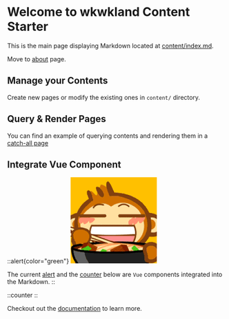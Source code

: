 # Welcome to wkwkland Content Starter

This is the main page displaying Markdown located at [content/index.md](https://github.com/nuxt/starter/blob/content/content/index.md).

Move to [about](/about) page.

## Manage your Contents

Create new pages or modify the existing ones in `content/` directory.

## Query & Render Pages

You can find an example of querying contents and rendering them in a [catch-all page](https://github.com/nuxt/starter/blob/content/app/pages/%5B...slug%5D.vue)

## Integrate Vue Component

::alert{color="green"}
![monkey-ramen.gif](/monkey-ramen.gif)

The current [alert](https://github.com/nuxt/starter/blob/content/app/components/Alert.vue) and the [counter](https://github.com/nuxt/starter/blob/content/app/components/Counter.vue) below are `Vue` components integrated into the Markdown.
::

::counter
::

Checkout out the [documentation](https://content.nuxt.com/docs/getting-started) to learn more.
